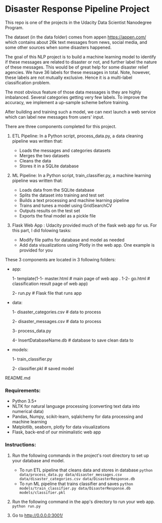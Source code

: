 # Disaster Response Pipeline Project

This repo is one of the projects in the Udacity Data Scientist Nanodegree Program.

The dataset (in the data folder) comes from appen https://appen.com/ which contains about 26k text messages from news, social media, and some other sources when some disasters happened.

The goal of this NLP project is to build a machine learning model to identify if these messages are related to disaster or not, and further label the nature of these messages. This would be of great help for some disaster relief agencies. We have 36 labels for these messages in total. Note, however, these labels are not mutually exclusive. Hence it is a multi-label classification problem.

The most obvious feature of those data messages is they are highly imbalanced. Several categories getting very few labels. To improve the accuracy, we implement a up-sample scheme before training.

After building and training such a model, we can next launch a web service which can label new messages from users' input.

There are three components completed for this project.

1. ETL Pipeline: In a Python script, process_data.py,  a data cleaning pipeline was written that:

   - Loads the messages and categories datasets
   - Merges the two datasets
   - Cleans the data
   - Stores it in a SQLite database
2. ML Pipeline: In a Python script, train_classifier.py,  a machine learning pipeline was written that:

   - Loads data from the SQLite database
   - Splits the dataset into training and test set
   - Builds a text processing and machine learning pipeline
   - Trains and tunes a model using GridSearchCV
   - Outputs results on the test set
   - Exports the final model as a pickle file
3. Flask Web App : Udacity provided much of the flask web app for us. For this part, I did folowing tasks:

   - Modify file paths for database and model as needed
   - Add data visualizations using Plotly in the web app. One example is provided for you

These 3 components are located in 3 following folders:
- app: 

    1- template(1-1- master.html # main page of web app . 1-2- go.html # classification result page of web app)

    2- run.py # Flask file that runs app

- data:

    1- disaster_categories.csv # data to process

    2- disaster_messages.csv # data to process

    3- process_data.py

    4- InsertDatabaseName.db # database to save clean data to

- models:

    1- train_classifier.py

    2- classifier.pkl # saved model

README.md



### Requirements:
 - Python 3.5+
 - NLTK for natural language processing (converting text data into numerical data)
 - Pandas, Numpy, scikit-learn, sqlalchemy for data processing and machine learning
 - Matplotlib, seaborn, plotly for data visualizations
 - Flask, back-end of our minimalistic web app

### Instructions:
1. Run the following commands in the project's root directory to set up your database and model.

    - To run ETL pipeline that cleans data and stores in database
        `python data/process_data.py data/disaster_messages.csv data/disaster_categories.csv data/DisasterResponse.db`
    - To run ML pipeline that trains classifier and saves
        `python models/train_classifier.py data/DisasterResponse.db models/classifier.pkl`

2. Run the following command in the app's directory to run your web app.
    `python run.py`

3. Go to http://0.0.0.0:3001/
